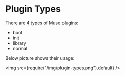 # Plugin Types

There are 4 types of Muse plugins:
- boot
- init
- library
- normal

Below picture shows their usage:

<img src={require("/img/plugin-types.png").default}  />
